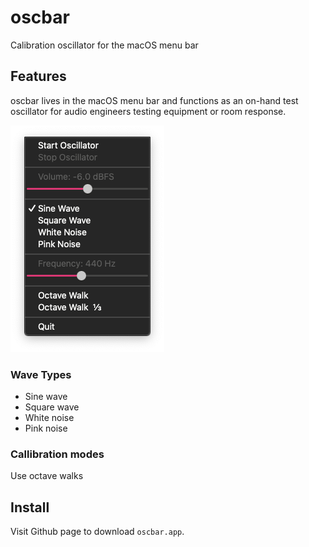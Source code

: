 # oscbar
Calibration oscillator for the macOS menu bar

## Features
oscbar lives in the macOS menu bar and functions as an on-hand test oscillator for audio engineers testing equipment or room response.

![alt text](https://github.com/cmohnacs/oscbar/blob/main/media/appview.png?raw=true)

### Wave Types
- Sine wave
- Square wave
- White noise
- Pink noise

### Callibration modes
Use octave walks

## Install
Visit Github page to download ```oscbar.app```.
